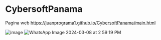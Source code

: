 # CybersoftPanama
Pagina web
https://juanprograma1.github.io/CybersoftPanama/main.html


![image](https://github.com/JuanPrograma1/CybersoftPanama/assets/150199700/3d2e29d2-fc65-4444-804b-45925e18cc1b)
![WhatsApp Image 2024-03-08 at 2 59 19 PM](https://github.com/JuanPrograma1/CybersoftPanama/assets/150199700/79d5169e-031e-4407-b4e9-91b46349d5ad)

